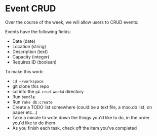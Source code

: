# Event CRUD

Over the course of the week, we will allow users to CRUD events:

Events have the following fields:

* Date (date)
* Location (string)
* Description (text)
* Capacity (integer)
* Requires ID (boolean)

To make this work:

* `cd ~/workspace`
* git clone this repo
* cd into the `g4-crud-week4` directory
* Run `bundle`
* Run `rake db:create`
* Create a TODO list somewhere (could be a text file, a moo.do list, on paper etc...)
* Take a minute to write down the things you'd like to do, in the order you'd like to do them
* As you finish each task, check off the item you've completed
